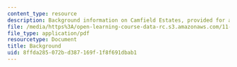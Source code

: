 ```yaml
---
content_type: resource
description: Background information on Camfield Estates, provided for a project.
file: /media/https%3A/open-learning-course-data-rc.s3.amazonaws.com/11-310j-media-technology-and-city-design-and-development-fall-2002/8ffda285072bd387169f1f8f691dbab1_background.pdf
file_type: application/pdf
resourcetype: Document
title: Background
uid: 8ffda285-072b-d387-169f-1f8f691dbab1
---
```

